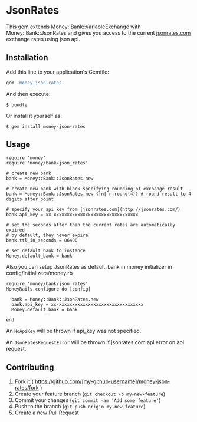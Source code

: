 # JsonRates

This gem extends Money::Bank::VariableExchange with Money::Bank::JsonRates and gives you access to the current [jsonrates.com](http://jsonrates.com/) exchange rates using json api.

## Installation

Add this line to your application's Gemfile:

```ruby
gem 'money-json-rates'
```

And then execute:

    $ bundle

Or install it yourself as:

    $ gem install money-json-rates

## Usage

    require 'money'
    require 'money/bank/json_rates'

    # create new bank
    bank = Money::Bank::JsonRates.new

    # create new bank with block specifying rounding of exchange result
    bank = Money::Bank::JsonRates.new {|n| n.round(4)} # round result to 4 digits after point

    # specify your api_key from [jsonrates.com](http://jsonrates.com/)
    bank.api_key = xx-xxxxxxxxxxxxxxxxxxxxxxxxxxxxxxxx

    # set the seconds after than the current rates are automatically expired
    # by default, they never expire
    bank.ttl_in_seconds = 86400

    # set default bank to instance
    Money.default_bank = bank

Also you can setup JsonRates as default_bank in money initializer in config/initializers/money.rb

    require 'money/bank/json_rates'
    MoneyRails.configure do |config|

      bank = Money::Bank::JsonRates.new
      bank.api_key = xx-xxxxxxxxxxxxxxxxxxxxxxxxxxxxxxxx
      Money.default_bank = bank

    end

An `NoApiKey` will be thrown if api_key was not specified.

An `JsonRatesRequestError` will be thrown if jsonrates.com api error on api request.

## Contributing

1. Fork it ( https://github.com/[my-github-username]/money-json-rates/fork )
2. Create your feature branch (`git checkout -b my-new-feature`)
3. Commit your changes (`git commit -am 'Add some feature'`)
4. Push to the branch (`git push origin my-new-feature`)
5. Create a new Pull Request
